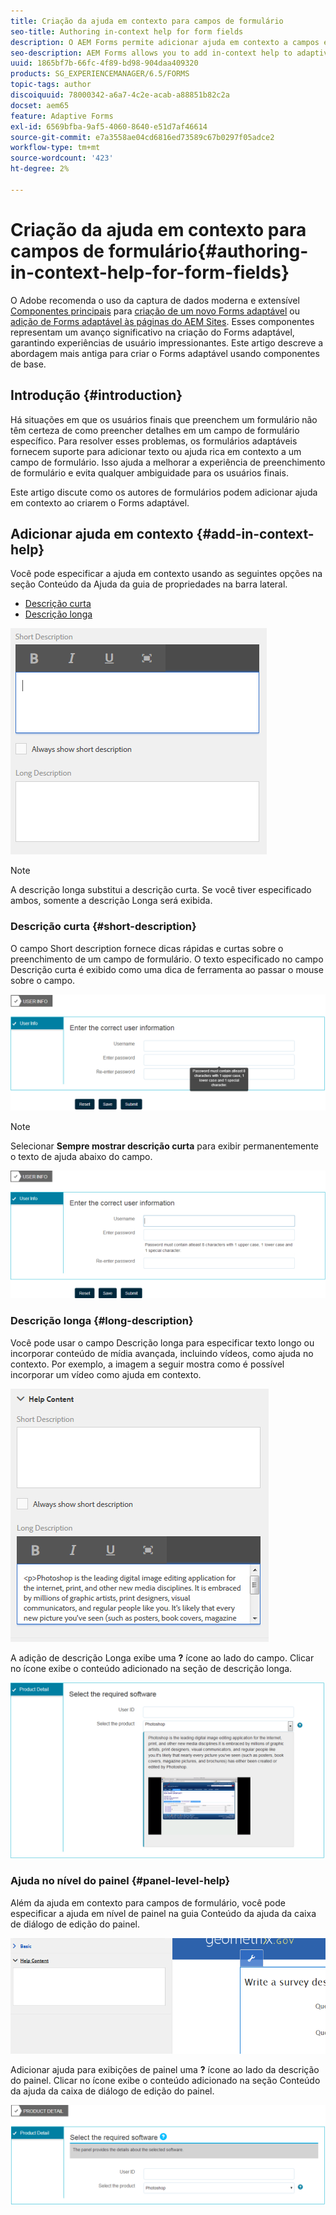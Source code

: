 ```yaml
---
title: Criação da ajuda em contexto para campos de formulário
seo-title: Authoring in-context help for form fields
description: O AEM Forms permite adicionar ajuda em contexto a campos e painéis de formulário adaptáveis, como texto ou mídia avançada, incluindo vídeos.
seo-description: AEM Forms allows you to add in-context help to adaptive form fields and panels, as text or rich media, including videos.
uuid: 1865bf7b-66fc-4f89-bd98-904daa409320
products: SG_EXPERIENCEMANAGER/6.5/FORMS
topic-tags: author
discoiquuid: 78000342-a6a7-4c2e-acab-a88851b82c2a
docset: aem65
feature: Adaptive Forms
exl-id: 6569bfba-9af5-4060-8640-e51d7af46614
source-git-commit: e7a3558ae04cd6816ed73589c67b0297f05adce2
workflow-type: tm+mt
source-wordcount: '423'
ht-degree: 2%

---
```


# Criação da ajuda em contexto para campos de formulário{#authoring-in-context-help-for-form-fields}

<span class="preview"> O Adobe recomenda o uso da captura de dados moderna e extensível [Componentes principais](https://experienceleague.adobe.com/docs/experience-manager-core-components/using/adaptive-forms/introduction.html?lang=pt-br) para [criação de um novo Forms adaptável](/help/forms/using/create-an-adaptive-form-core-components.md) ou [adição de Forms adaptável às páginas do AEM Sites](/help/forms/using/create-or-add-an-adaptive-form-to-aem-sites-page.md). Esses componentes representam um avanço significativo na criação do Forms adaptável, garantindo experiências de usuário impressionantes. Este artigo descreve a abordagem mais antiga para criar o Forms adaptável usando componentes de base. </span>

## Introdução {#introduction}

Há situações em que os usuários finais que preenchem um formulário não têm certeza de como preencher detalhes em um campo de formulário específico. Para resolver esses problemas, os formulários adaptáveis fornecem suporte para adicionar texto ou ajuda rica em contexto a um campo de formulário. Isso ajuda a melhorar a experiência de preenchimento de formulário e evita qualquer ambiguidade para os usuários finais.

Este artigo discute como os autores de formulários podem adicionar ajuda em contexto ao criarem o Forms adaptável.

## Adicionar ajuda em contexto {#add-in-context-help}

Você pode especificar a ajuda em contexto usando as seguintes opções na seção Conteúdo da Ajuda da guia de propriedades na barra lateral.

* [Descrição curta](../../forms/using/authoring-in-field-help.md#p-short-description-p)
* [Descrição longa](../../forms/using/authoring-in-field-help.md#p-long-description-p)

![Ajuda no contexto para campos de formulário](assets/descriptions.png)

>[!NOTE]
>
>A descrição longa substitui a descrição curta. Se você tiver especificado ambos, somente a descrição Longa será exibida.

### Descrição curta {#short-description}

O campo Short description fornece dicas rápidas e curtas sobre o preenchimento de um campo de formulário. O texto especificado no campo Descrição curta é exibido como uma dica de ferramenta ao passar o mouse sobre o campo.

![Breve descrição para adicionar ajuda em contexto para campos de formulário](assets/tooltip.png)

>[!NOTE]
>
>Selecionar **Sempre mostrar descrição curta** para exibir permanentemente o texto de ajuda abaixo do campo.

![Ajuda contextual curta permanente abaixo do campo](assets/short1.png)

### Descrição longa {#long-description}

Você pode usar o campo Descrição longa para especificar texto longo ou incorporar conteúdo de mídia avançada, incluindo vídeos, como ajuda no contexto. Por exemplo, a imagem a seguir mostra como é possível incorporar um vídeo como ajuda em contexto.

![Adicionar mídia avançada como ajuda em contexto para campos de formulário](assets/long-descriptions.png)

A adição de descrição Longa exibe uma **?** ícone ao lado do campo. Clicar no ícone exibe o conteúdo adicionado na seção de descrição longa.

![Exemplo de ajuda em contexto de mídia avançada](assets/photoshop.png)

### Ajuda no nível do painel {#panel-level-help}

Além da ajuda em contexto para campos de formulário, você pode especificar a ajuda em nível de painel na guia Conteúdo da ajuda da caixa de diálogo de edição do painel.

![Adição da ajuda em contexto para um painel de formulário](assets/panel-level-help.png)

Adicionar ajuda para exibições de painel uma **?** ícone ao lado da descrição do painel. Clicar no ícone exibe o conteúdo adicionado na seção Conteúdo da ajuda da caixa de diálogo de edição do painel.

![Exemplo de ajuda em contexto no nível do painel do formulário](assets/photoshop-1.png)
